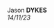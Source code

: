 <link rel="stylesheet" type="text/css" href="../css/pages.css"/>


<div class="jdSig" markdown="1">

Jason **DYKES**<br/>_14/11/23_
<!---<br/>🐁--->

</div>
